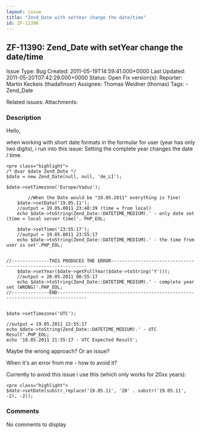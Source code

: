 ```yaml
---
layout: issue
title: "Zend_Date with setYear change the date/time"
id: ZF-11390
---
```


ZF-11390: Zend\_Date with setYear change the date/time
------------------------------------------------------

 Issue Type: Bug Created: 2011-05-19T14:59:41.000+0000 Last Updated: 2011-05-20T07:42:29.000+0000 Status: Open Fix version(s): 
 Reporter:  Martin Keckeis (thadafinser)  Assignee:  Thomas Weidner (thomas)  Tags: - Zend\_Date
 
 Related issues: 
 Attachments: 
### Description

Hello,

when working with short date formats in the formular for user (year has only two digits), i run into this issue: Setting the complete year changes the date / time.

 
    <pre class="highlight">
    /* @var $date Zend_Date */
    $date = new Zend_Date(null, null, 'de_LI');
    
    $date->setTimezone('Europe/Vaduz');
    
            //When the Date would be "19.05.2011" everything is fine!
        $date->setDate('19.05.11');
        //output = 19.05.0011 23:48:39 (time = from local)
        echo $date->toString(Zend_Date::DATETIME_MEDIUM).' - only date set (time = local server time)'. PHP_EOL;
        
        $date->setTime('23:55:17');
        //output = 19.05.0011 23:55:17
        echo $date->toString(Zend_Date::DATETIME_MEDIUM).' - the time from user is set'.PHP_EOL;
        
    
    //--------------THIS PRODUCES THE ERROR-------------------------------------------------------------
        $date->setYear($date->getFullYear($date->toString('Y')));
        //output = 20.05.2011 00:55:17
        echo $date->toString(Zend_Date::DATETIME_MEDIUM).' - complete year set (WRONG)'.PHP_EOL;
    //--------------END---------------------------------------------------------------------------------
    
    
    $date->setTimezone('UTC');
    
    //output = 19.05.2011 22:55:17
    echo $date->toString(Zend_Date::DATETIME_MEDIUM).' - UTC Result'.PHP_EOL;
    echo '19.05.2011 21:55:17 - UTC Expected Result';


Maybe the wrong approach? Or an issue?

When it's an error from me - how to avoid it?

Currently to avoid this issue i use this (which only works for 20xx years):

 
    <pre class="highlight">
    $date->setDate(substr_replace('19.05.11', '20' . substr('19.05.11', -2), -2));


 

 

### Comments

No comments to display